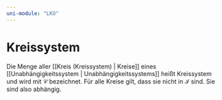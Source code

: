 ```yaml
---
uni-module: "LKO"
---
```


# Kreissystem

Die Menge aller [[Kreis (Kreissystem) | Kreise]] eines [[Unabhängigkeitssystem | Unabhängigkeitssystems]] heißt Kreissystem und wird mit $\mathcal{C}$ bezeichnet. Für alle Kreise gilt, dass sie nicht in $\mathcal{I}$ sind. Sie sind also abhängig.
